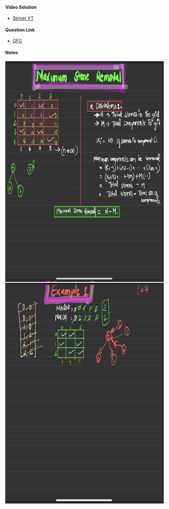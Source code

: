 #### Video Solution
- [Striver YT](https://www.youtube.com/watch?v=OwMNX8SPavM&list=PLgUwDviBIf0oE3gA41TKO2H5bHpPd7fzn&index=53&ab_channel=takeUforward)

#### Question Link
- [GFG](https://practice.geeksforgeeks.org/problems/maximum-stone-removal-1662179442/1)


#### Notes
<img src="Maximum stones removal 1.png" alt="" width="700" height="700">
<img src="Maximum stones removal 2.png" alt="" width="700" height="700">